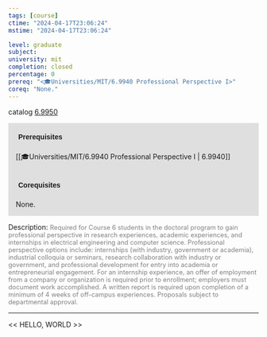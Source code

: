 ```yaml
---
tags: [course]
ctime: "2024-04-17T23:06:24"
mstime: "2024-04-17T23:06:24"

level: graduate
subject: 
university: mit
completion: closed
percentage: 0
prereq: "<🎓Universities/MIT/6.9940 Professional Perspective I>"
coreq: "None."
---
```


catalog [6.9950](http://student.mit.edu/catalog/m6e.html#6.9950)

<span style="display: block; padding: 15px; background-color: rgb(100, 100, 100, 0.2);"><font id="m_prereq3469_0" style="display: block; font-family: Arial, sans-serif; font-weight: bold; padding: 5px">Prerequisites</font><br><span id="prereq3469_0">[[🎓Universities/MIT/6.9940 Professional Perspective I | 6.9940]]</span></span>
<span style="display: block; padding: 15px; background-color: rgb(100, 100, 100, 0.2);"><font id="m_coreq3469_0" style="display: block; font-family: Arial, sans-serif; font-weight: bold; padding: 5px">Corequisites</font><br><span id="coreq3469_0">None.</span></span>

<font style="">Description:</font>
<font style="color: grey; font-size: 0.8rem;">Required for Course 6 students in the doctoral program to gain professional perspective in research experiences, academic experiences, and internships in electrical engineering and computer science. Professional perspective options include: internships (with industry, government or academia), industrial colloquia or seminars, research collaboration with industry or government, and professional development for entry into academia or entrepreneurial engagement. For an internship experience, an offer of employment from a company or organization is required prior to enrollment; employers must document work accomplished. A written report is required upon completion of a minimum of 4 weeks of off-campus experiences. Proposals subject to departmental approval.</font>



---

<< HELLO, WORLD >>

